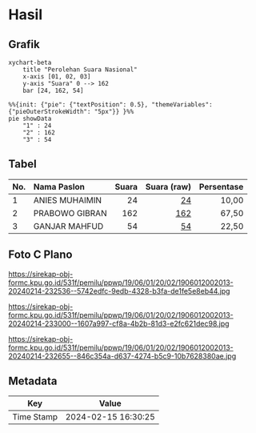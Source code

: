 # Hasil

## Grafik

```mermaid
xychart-beta
    title "Perolehan Suara Nasional"
    x-axis [01, 02, 03]
    y-axis "Suara" 0 --> 162
    bar [24, 162, 54]
```

```mermaid
%%{init: {"pie": {"textPosition": 0.5}, "themeVariables": {"pieOuterStrokeWidth": "5px"}} }%%
pie showData
    "1" : 24
    "2" : 162
    "3" : 54
```

## Tabel

| No. | Nama Paslon    | Suara | Suara (raw) | Persentase |
|:--- |:-------------- | -----:| -----------:| ----------:|
| 1   | ANIES MUHAIMIN | 24    | [24][p-1]   | 10,00      |
| 2   | PRABOWO GIBRAN | 162   | [162][p-2]  | 67,50      |
| 3   | GANJAR MAHFUD  | 54    | [54][p-3]   | 22,50      |


[p-1]: https://github.com/gigit-pemilu/pemilu-2024/blob/main/pilpres/hitung-suara/sub/19-kepulauan-bangka-belitung/sub/06-belitung-timur/sub/01-manggar/sub/2002-kurnia-jaya/sub/013-tps/sub/paslon-1.txt
[p-2]: https://github.com/gigit-pemilu/pemilu-2024/blob/main/pilpres/hitung-suara/sub/19-kepulauan-bangka-belitung/sub/06-belitung-timur/sub/01-manggar/sub/2002-kurnia-jaya/sub/013-tps/sub/paslon-2.txt
[p-3]: https://github.com/gigit-pemilu/pemilu-2024/blob/main/pilpres/hitung-suara/sub/19-kepulauan-bangka-belitung/sub/06-belitung-timur/sub/01-manggar/sub/2002-kurnia-jaya/sub/013-tps/sub/paslon-3.txt

## Foto C Plano

https://sirekap-obj-formc.kpu.go.id/531f/pemilu/ppwp/19/06/01/20/02/1906012002013-20240214-232536--5742edfc-9edb-4328-b3fa-de1fe5e8eb44.jpg

https://sirekap-obj-formc.kpu.go.id/531f/pemilu/ppwp/19/06/01/20/02/1906012002013-20240214-233000--1607a997-cf8a-4b2b-81d3-e2fc621dec98.jpg

https://sirekap-obj-formc.kpu.go.id/531f/pemilu/ppwp/19/06/01/20/02/1906012002013-20240214-232655--846c354a-d637-4274-b5c9-10b7628380ae.jpg


## Metadata

| Key        | Value               |
| ---------- | ------------------- |
| Time Stamp | 2024-02-15 16:30:25 |



